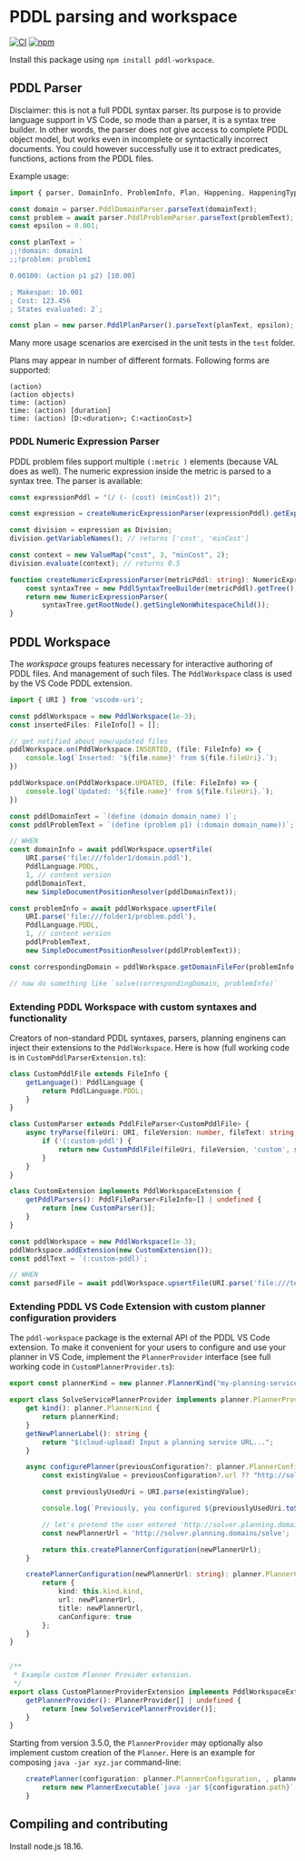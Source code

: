 # PDDL parsing and workspace

[![CI](https://github.com/jan-dolejsi/pddl-workspace/workflows/Build/badge.svg)](https://github.com/jan-dolejsi/pddl-workspace/actions?query=workflow%3ABuild)
[![npm](https://img.shields.io/npm/v/pddl-workspace)](https://www.npmjs.com/package/pddl-workspace)

Install this package using `npm install pddl-workspace`.

## PDDL Parser

Disclaimer: this is not a full PDDL syntax parser. Its purpose is to provide language support in VS Code, so mode than a parser, it is a syntax tree builder. In other words, the parser does not give access to complete PDDL object model, but works even in incomplete or syntactically incorrect documents.
You could however successfully use it to extract predicates, functions, actions from the PDDL files.

Example usage:

```typescript
import { parser, DomainInfo, ProblemInfo, Plan, Happening, HappeningType, utils } from 'pddl-workspace';

const domain = parser.PddlDomainParser.parseText(domainText);
const problem = await parser.PddlProblemParser.parseText(problemText);
const epsilon = 0.001;

const planText = `
;;!domain: domain1
;;!problem: problem1

0.00100: (action p1 p2) [10.00]

; Makespan: 10.001
; Cost: 123.456
; States evaluated: 2`;

const plan = new parser.PddlPlanParser().parseText(planText, epsilon);
```

Many more usage scenarios are exercised in the unit tests in the `test` folder.

Plans may appear in number of different formats. Following forms are supported:

```text
(action)
(action objects)
time: (action)
time: (action) [duration]
time: (action) [D:<duration>; C:<actionCost>]
```

### PDDL Numeric Expression Parser

PDDL problem files support multiple `(:metric )` elements (because VAL does as well).
The numeric expression inside the metric is parsed to a syntax tree. The parser is available:

```typescript
const expressionPddl = "(/ (- (cost) (minCost)) 2)";

const expression = createNumericExpressionParser(expressionPddl).getExpression();

const division = expression as Division;
division.getVariableNames(); // returns ['cost', 'minCost']

const context = new ValueMap("cost", 3, "minCost", 2);
division.evaluate(context); // returns 0.5

function createNumericExpressionParser(metricPddl: string): NumericExpressionParser {
    const syntaxTree = new PddlSyntaxTreeBuilder(metricPddl).getTree();
    return new NumericExpressionParser(
        syntaxTree.getRootNode().getSingleNonWhitespaceChild());
}
```

## PDDL Workspace

The _workspace_ groups features necessary for interactive authoring of PDDL files.
And management of such files. The `PddlWorkspace` class is used by the VS Code PDDL extension.

```typescript
import { URI } from 'vscode-uri';
```

```typescript
const pddlWorkspace = new PddlWorkspace(1e-3);
const insertedFiles: FileInfo[] = [];

// get notified about new/updated files
pddlWorkspace.on(PddlWorkspace.INSERTED, (file: FileInfo) => {
    console.log(`Inserted: '${file.name}' from ${file.fileUri}.`);
})

pddlWorkspace.on(PddlWorkspace.UPDATED, (file: FileInfo) => {
    console.log(`Updated: '${file.name}' from ${file.fileUri}.`);
})

const pddlDomainText = `(define (domain domain_name) )`;
const pddlProblemText = `(define (problem p1) (:domain domain_name))`;

// WHEN
const domainInfo = await pddlWorkspace.upsertFile(
    URI.parse('file:///folder1/domain.pddl'),
    PddlLanguage.PDDL,
    1, // content version
    pddlDomainText,
    new SimpleDocumentPositionResolver(pddlDomainText));

const problemInfo = await pddlWorkspace.upsertFile(
    URI.parse('file:///folder1/problem.pddl'),
    PddlLanguage.PDDL,
    1, // content version
    pddlProblemText,
    new SimpleDocumentPositionResolver(pddlProblemText));

const correspondingDomain = pddlWorkspace.getDomainFileFor(problemInfo as ProblemInfo);

// now do something like `solve(correspondingDomain, problemInfo)`

```

### Extending PDDL Workspace with custom syntaxes and functionality

Creators of non-standard PDDL syntaxes, parsers, planning enginens can inject
their extensions to the `PddlWorkspace`. Here is how (full working code is in `CustomPddlParserExtension.ts`):

```typescript
class CustomPddlFile extends FileInfo {
    getLanguage(): PddlLanguage {
        return PddlLanguage.PDDL;
    }
}

class CustomParser extends PddlFileParser<CustomPddlFile> {
    async tryParse(fileUri: URI, fileVersion: number, fileText: string, syntaxTree: PddlSyntaxTree, positionResolver: DocumentPositionResolver): Promise<CustomPddlFile | undefined> {
        if ('(:custom-pddl') {
            return new CustomPddlFile(fileUri, fileVersion, 'custom', syntaxTree, positionResolver);
        }
    }
}

class CustomExtension implements PddlWorkspaceExtension {
    getPddlParsers(): PddlFileParser<FileInfo>[] | undefined {
        return [new CustomParser()];
    }
}

const pddlWorkspace = new PddlWorkspace(1e-3);
pddlWorkspace.addExtension(new CustomExtension());
const pddlText = `(:custom-pddl)`;

// WHEN
const parsedFile = await pddlWorkspace.upsertFile(URI.parse('file:///test'), PddlLanguage.PDDL, 1, pddlText, new SimpleDocumentPositionResolver(pddlText));
```

### Extending PDDL VS Code Extension with custom planner configuration providers

The `pddl-workspace` package is the external API of the PDDL VS Code extension.
To make it convenient for your users to configure and use your planner in VS Code,
implement the `PlannerProvider` interface (see full working code in `CustomPlannerProvider.ts`):

```typescript
export const plannerKind = new planner.PlannerKind("my-planning-service");

export class SolveServicePlannerProvider implements planner.PlannerProvider {
    get kind(): planner.PlannerKind {
        return plannerKind;
    }
    getNewPlannerLabel(): string {
        return "$(cloud-upload) Input a planning service URL...";
    }

    async configurePlanner(previousConfiguration?: planner.PlannerConfiguration): Promise<planner.PlannerConfiguration | undefined> {
        const existingValue = previousConfiguration?.url ?? "http://solver.planning.domains/solve";

        const previouslyUsedUri = URI.parse(existingValue);

        console.log(`Previously, you configured ${previouslyUsedUri.toString()}, what do you want to change it to?`);

        // let's pretend the user entered 'http://solver.planning.domains/solve'
        const newPlannerUrl = 'http://solver.planning.domains/solve';

        return this.createPlannerConfiguration(newPlannerUrl);
    }

    createPlannerConfiguration(newPlannerUrl: string): planner.PlannerConfiguration {
        return {
            kind: this.kind.kind,
            url: newPlannerUrl,
            title: newPlannerUrl,
            canConfigure: true
        };
    }
}


/**
 * Example custom Planner Provider extension.
 */
export class CustomPlannerProviderExtension implements PddlWorkspaceExtension {
    getPlannerProvider(): PlannerProvider[] | undefined {
        return [new SolveServicePlannerProvider()];
    }
}
```

Starting from version 3.5.0, the `PlannerProvider` may optionally also implement custom creation of the `Planner`. Here is an example for composing `java -jar xyz.jar` command-line:

```typescript
    createPlanner(configuration: planner.PlannerConfiguration, , plannerInvocationOptions: planner.PlannerRunConfiguration): planner.Planner {
        return new PlannerExecutable(`java -jar ${configuration.path}`, plannerInvocationOptions.options, configuration.syntax, plannerInvocationOptions.workingDirectory);
    }
```

## Compiling and contributing

Install node.js 18.16.
